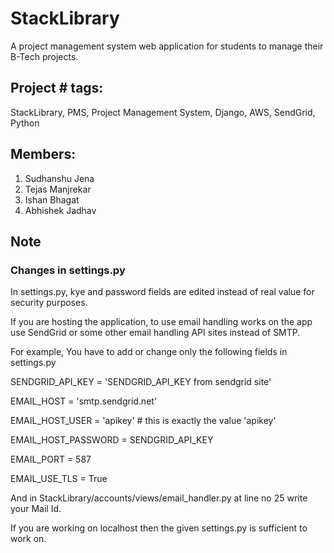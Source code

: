 # StackLibrary
A project management system web application for students to manage their B-Tech projects.

## Project # tags:
StackLibrary, PMS, Project Management System, Django, AWS, SendGrid, Python
## Members: 
1. Sudhanshu Jena
2. Tejas Manjrekar
3. Ishan Bhagat
4. Abhishek Jadhav
## Note
### Changes in settings.py
In settings.py, kye and password fields are edited instead of real value for security purposes.

If you are hosting the application, to use email handling works on the app use SendGrid or some other email handling API sites instead of SMTP.

For example, You have to add or change only the following fields in settings.py 

SENDGRID_API_KEY = 'SENDGRID_API_KEY from sendgrid site'

EMAIL_HOST = 'smtp.sendgrid.net'

EMAIL_HOST_USER = 'apikey' # this is exactly the value 'apikey'

EMAIL_HOST_PASSWORD = SENDGRID_API_KEY

EMAIL_PORT = 587

EMAIL_USE_TLS = True

And in StackLibrary/accounts/views/email_handler.py at line no 25 write your Mail Id.

If you are working on localhost then the given settings.py is sufficient to work on.


